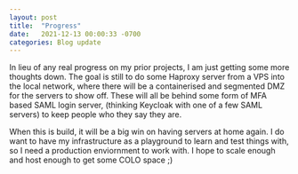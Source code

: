 ```yaml
---
layout: post
title:  "Progress"
date:   2021-12-13 00:00:33 -0700
categories: Blog update 
---
```


In lieu of any real progress on my prior projects, I am just getting some more thoughts down. The goal is still to do some Haproxy server from a VPS into the local network, where there will be a containerised and segmented DMZ for the servers to show off. These will all be behind some form of MFA based SAML login server, (thinking Keycloak with one of a few SAML servers) to keep people who they say they are. 

When this is build, it will be a big win on having servers at home again. I do want to have my infrastructure as a playground to learn and test things with, so I need a production enviornment to work with. I hope to scale enough and host enough to get some COLO space ;)
